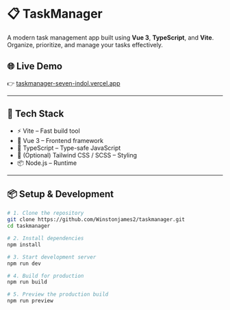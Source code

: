 # 📋 TaskManager

A modern task management app built using **Vue 3**, **TypeScript**, and **Vite**. Organize, prioritize, and manage your tasks effectively.

## 🌐 Live Demo

👉 [taskmanager-seven-indol.vercel.app](https://taskmanager-seven-indol.vercel.app/)

---

## 🚀 Tech Stack

- ⚡ Vite – Fast build tool
- 🧩 Vue 3 – Frontend framework
- 🧠 TypeScript – Type-safe JavaScript
- 🎨 (Optional) Tailwind CSS / SCSS – Styling
- 📦 Node.js – Runtime

---

## 📦 Setup & Development

```bash
# 1. Clone the repository
git clone https://github.com/Winstonjames2/taskmanager.git
cd taskmanager

# 2. Install dependencies
npm install

# 3. Start development server
npm run dev

# 4. Build for production
npm run build

# 5. Preview the production build
npm run preview
